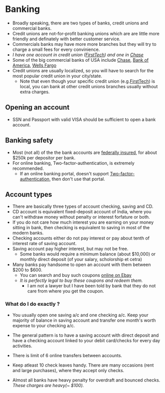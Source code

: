 # Banking

- Broadly speaking, there are two types of banks, credit unions and commercial banks.
- Credit unions are not-for-profit banking unions which are are little more friendly and definately with better customer service.
- Commercials banks may have more more branches but they will try to charge a small fees for every convinience.
- _I have one account in credit union ([FirstTech]) and one in [Chase]_
- Some of the big commercial banks of USA include [Chase], [Bank of America], [Wells Fargo]
- Credit unions are usually localized, so you will have to search for the most popular credit union in your city/state.
  - Note that even though your specific credit union (e.g.[FirstTech]) is local, you can bank at other credit unions branches usually without extra charges.

## Opening an account
- SSN and Passport with valid VISA should be sufficient to open a bank account.

## Banking safety
- Most (not all) of the the bank accounts are [federally insured], for about $250k per depositor per bank.
- For online banking, Two-factor-authentication, is extremely recommended.
  - If an online banking portal, doesn't support [Two-factor-authentication], then don't use that portal.
## Account types
- There are basically three types of account  checking, saving and CD.
- CD account is equivalent fixed-deposit account of India, where you can't withdraw money without penalty or interest forfature or both.
- If you do not care how much interest you are earning on your money sitting in bank, then checking is equivalent to saving in most of the modern banks.
- Checking accounts either do not pay interest or pay about tenth of interest rate of saving account.
- Saving account pay higher interest, but may not be free.
  + Some banks would require a minimum balance (about $10,000) or monthly direct deposit (of your salary, scholorship et cetra)
- Many banks pay handsome to open an account with them between $200 to $600.
  - You can search and buy such coupons [online on Ebay](http://www.ebay.com/sch/i.html?_sacat=0&_nkw=chase+%24300+coupon&_frs=1)
  - *It is perfectly legal to buy these coupons and redeem them.*
    + I am not a lawyer but I have been told by bank that they do not care from where you get the coupon. 
### What do I do exactly ?
- You usually open one saving a/c and one checking a/c. Keep your majority of balance in saving account and transfer one month's worth expense to your checking a/c.
- The general pattern is to have a saving account with direct deposit and have a checking account linked to your debit card/checks for every day activities. 
- There is limit of 6 online transfers between accounts.
- Keep atleast 10 check leaves handy. There are many occasions (rent and large purchases), where they accept only checks.
- Almost all banks have heavy penalty for overdraft and bounced checks. _These charges are heavy(~ $100)._


   [FirstTech]: <https://www.firsttechfed.com>
   [Chase]: <http://chase.com/>
   [Bank of America]: <http://bankofamerica.com>
   [Wells Fargo]: <http://wellsfargo.com>
   [federally insured]: <http://www.money-rates.com/basicguides/cd/fdic-insurance-limits.htm>
   [Two-factor-authentication]: <https://en.wikipedia.org/wiki/Multi-factor_authentication>
